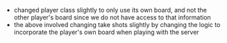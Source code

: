 - changed player class slightly to only use its own board, and not the other player's board since we do not have access to that information
- the above involved changing take shots slightly by changing the logic to incorporate the player's own board when playing with the server